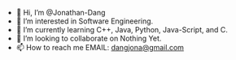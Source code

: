 - 👋 Hi, I’m @Jonathan-Dang
- 👀 I’m interested in Software Engineering.
- 🌱 I’m currently learning C++, Java, Python, Java-Script, and C.
- 💞️ I’m looking to collaborate on Nothing Yet.
- 📫 How to reach me EMAIL: dangjona@gmail.com

